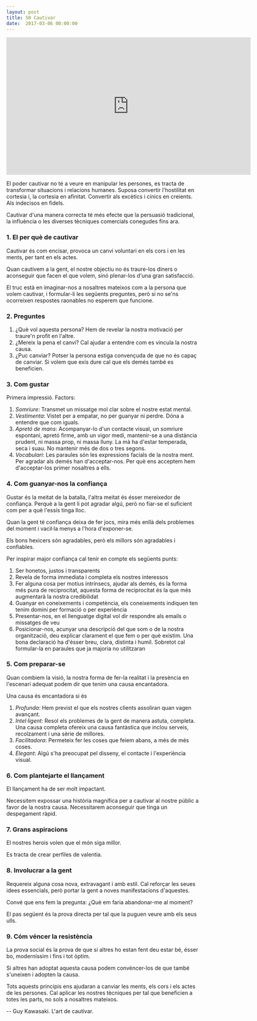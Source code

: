```yaml
---
layout: post
title: 50 Cautivar
date:  2017-03-06 00:00:00
---
```



<iframe width="640" height="360" src="https://www.youtube.com/embed/a2NjWXw1yXE" frameborder="0" allowfullscreen></iframe>

El poder cautivar no té a veure en manipular les persones, es tracta de transformar situacions i relacions humanes. Suposa convertir l'hostilitat en cortesia i, la cortesia en afinitat. Convertir als excètics i cínics en creients. Als indecisos en fidels.

Cautivar d'una manera correcta té més efecte que la persuasió tradicional, la influència o les diverses tècniques comercials conegudes fins ara.

### 1. El per què de cautivar

Cautivar és com encisar, provoca un canvi voluntari en els cors i en les ments, per tant en els actes.

Quan cautivem a la gent, el nostre objectiu no és traure-los diners o aconseguir que facen el que volem, sinó plenar-los d'una gran satisfacció.

El truc està en imaginar-nos a nosaltres mateixos com a la persona que volem cautivar, i formular-li les següents preguntes, però si no se'ns ocorreixen respostes raonables no esperem que funcione.

### 2. Preguntes

1. ¿Què vol aquesta persona? Hem de revelar la nostra motivació per traure'n profit en l'altre.
2. ¿Mereix la pena el canvi? Cal ajudar a entendre com es vincula la nostra causa.
3. ¿Puc canviar? Potser la persona estiga convençuda de que no és capaç de canviar. Si volem que exís dure cal que els demés també es beneficien.

### 3. Com gustar

Primera impressió. Factors:

1. *Somriure*: Transmet un missatge mol clar sobre el nostre estat mental.
2. *Vestimenta*: Vistet per a empatar, no per guanyar ni perdre. Dóna a entendre que com iguals.
3. *Apretó de mans*: Acompanyar-lo d'un contacte visual, un somriure espontani, apretó firme, amb un vigor medi, mantenir-se a una distància prudent, ni massa prop, ni massa lluny. La mà ha d'estar temperada, seca i suau. No mantenir més de dos o tres segons.
4. *Vocabulari*: Les paraules són les expressions facials de la nostra ment. Per agradar als demés han d'acceptar-nos. Per què ens acceptem hem d'acceptar-los primer nosaltres a ells.

### 4. Com guanyar-nos la confiança

Gustar és la meitat de la batalla, l'altra meitat és ésser mereixedor de confiança. Perquè a la gent li pot agradar algú, però no fiar-se el suficient com per a què l'essís tinga lloc.

Quan la gent té confiança deixa de fer jocs, mira més enllà dels problemes del moment i vacil·la menys a l'hora d'exponer-se.

Els bons hexicers són agradables, però els millors són agradables i confiables.

Per inspirar major confiança cal tenir en compte els següents punts:

1. Ser honetos, justos i transparents
2. Revela de forma immediata i completa els nostres interessos
3. Fer alguna cosa per motius intrínsecs, ajudar als demés, és la forma més pura de reciprocitat, aquesta forma de reciprocitat és la que més augmentarà la nostra credibilidat
4. Guanyar en coneixements i competència, els coneixements indiquen ten tenim domini per formació o per experiència
5. Presentar-nos, en el llenguatge digital vol dir respondre als emails o missatges de veu
6. Posicionar-nos, acunyar una descripció del que som o de la nostra organització, deu explicar clarament el que fem o per què existim. Una bona declaració ha d'ésser breu, clara, distinta i humil. Sobretot cal formular-la en paraules que ja majoria no utilitzaran

### 5. Com preparar-se

Quan combiem la visió, la nostra forma de fer-la realitat i la presència en l'escenari adequat podem dir que tenim una causa encantadora.

Una causa és encantadora si és

1. *Profunda*: Hem previst el que els nostres clients assoliran quan vagen avançant.
2. *Intel·ligent*: Resol els problemes de la gent de manera astuta, completa. Una causa completa ofereix una causa fantàstica que inclou serveis, recolzament i una sèrie de millores.
3. *Facilitadora*: Permeteix fer les coses que feiem abans, a més de més coses.
4. *Elegant*: Algú s'ha preocupat pel disseny, el contacte i l'experiència visual.

### 6. Com plantejarte el llançament

El llançament ha de ser molt impactant.

Necessitem expossar una història magnífica per a cautivar al nostre públic a favor de la nostra causa. Necessitarem aconseguir que tinga un despegament ràpid.

### 7. Grans aspiracions

El nostres herois volen que el món siga millor.

Es tracta de crear perfiles de valentia.

### 8. Involucrar a la gent

Requereix alguna cosa nova, extravagant i amb estil. Cal reforçar les seues idees essencials, però portar la gent a noves manifestacions d'aquestes.

Convé que ens fem la pregunta: ¿Què em faria abandonar-me al moment?

El pas següent és la prova directa per tal que la puguen veure amb els seus ulls.

### 9. Cóm véncer la resistència

La prova social és la prova de que si altres ho estan fent deu estar bé, ésser bo, moderníssim i fins i tot òptim.

Si altres han adoptat aquesta causa podem convèncer-los de que també s'uneixen i adopten la causa.

Tots aquests principis ens ajudaran a canviar les ments, els cors i els actes de les persones. Cal aplicar les nostres tècniques per tal que beneficien a totes les parts, no sols a nosaltres mateixos.

-- Guy Kawasaki. L'art de cautivar.
